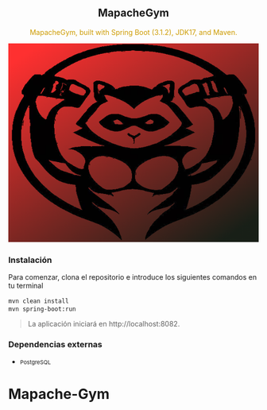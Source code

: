 <div align="center">
<h2>MapacheGym</h2>

<p style="color:rgb(205, 155, 0);">MapacheGym, built with Spring Boot (3.1.2), JDK17, and Maven.

<img src="project_1.png" alt="Logo" style="width:600px;height:400px;"></img>
</div>

### Instalación

Para comenzar, clona el repositorio e introduce los siguientes comandos en tu terminal

 ```
 mvn clean install 
 mvn spring-boot:run
```

> La aplicación iniciará en http://localhost:8082.

### Dependencias externas

* <p style="font-size:11px;">PostgreSQL

# Mapache-Gym
